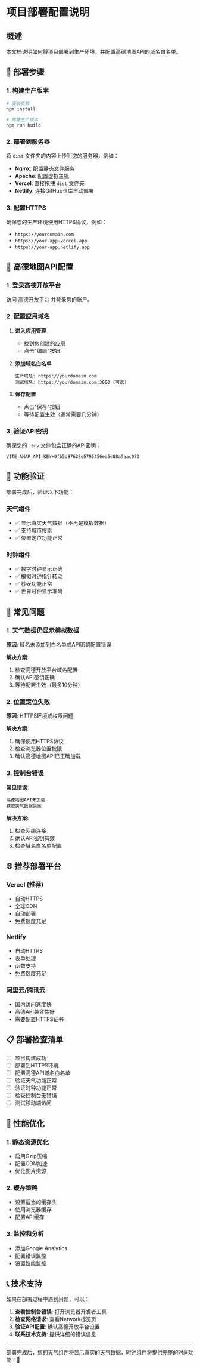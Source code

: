 # 项目部署配置说明

## 概述

本文档说明如何将项目部署到生产环境，并配置高德地图API的域名白名单。

## 🚀 部署步骤

### 1. 构建生产版本

```bash
# 安装依赖
npm install

# 构建生产版本
npm run build
```

### 2. 部署到服务器

将 `dist` 文件夹的内容上传到您的服务器，例如：
- **Nginx**: 配置静态文件服务
- **Apache**: 配置虚拟主机
- **Vercel**: 直接拖拽 `dist` 文件夹
- **Netlify**: 连接GitHub仓库自动部署

### 3. 配置HTTPS

确保您的生产环境使用HTTPS协议，例如：
- `https://yourdomain.com`
- `https://your-app.vercel.app`
- `https://your-app.netlify.app`

## 🔑 高德地图API配置

### 1. 登录高德开放平台

访问 [高德开放平台](https://lbs.amap.com/) 并登录您的账户。

### 2. 配置应用域名

1. **进入应用管理**
   - 找到您创建的应用
   - 点击"编辑"按钮

2. **添加域名白名单**
   ```
   生产域名: https://yourdomain.com
   测试域名: https://yourdomain.com:3000 (可选)
   ```

3. **保存配置**
   - 点击"保存"按钮
   - 等待配置生效（通常需要几分钟）

### 3. 验证API密钥

确保您的 `.env` 文件包含正确的API密钥：

```env
VITE_AMAP_API_KEY=0fb5d87638e5795456ea5e88afaac073
```

## 📱 功能验证

部署完成后，验证以下功能：

### 天气组件
- ✅ 显示真实天气数据（不再是模拟数据）
- ✅ 支持城市搜索
- ✅ 位置定位功能正常

### 时钟组件
- ✅ 数字时钟显示正确
- ✅ 模拟时钟指针转动
- ✅ 秒表功能正常
- ✅ 世界时钟显示准确

## 🔧 常见问题

### 1. 天气数据仍显示模拟数据

**原因**: 域名未添加到白名单或API密钥配置错误

**解决方案**:
1. 检查高德开放平台域名配置
2. 确认API密钥正确
3. 等待配置生效（最多10分钟）

### 2. 位置定位失败

**原因**: HTTPS环境或权限问题

**解决方案**:
1. 确保使用HTTPS协议
2. 检查浏览器位置权限
3. 确认高德地图API已正确加载

### 3. 控制台错误

**常见错误**:
```
高德地图API未加载
获取天气数据失败
```

**解决方案**:
1. 检查网络连接
2. 确认API密钥有效
3. 检查域名白名单配置

## 🌐 推荐部署平台

### Vercel (推荐)
- 自动HTTPS
- 全球CDN
- 自动部署
- 免费额度充足

### Netlify
- 自动HTTPS
- 表单处理
- 函数支持
- 免费额度充足

### 阿里云/腾讯云
- 国内访问速度快
- 高德API兼容性好
- 需要配置HTTPS证书

## 📋 部署检查清单

- [ ] 项目构建成功
- [ ] 部署到HTTPS环境
- [ ] 配置高德API域名白名单
- [ ] 验证天气功能正常
- [ ] 验证时钟功能正常
- [ ] 检查控制台无错误
- [ ] 测试移动端访问

## 🎯 性能优化

### 1. 静态资源优化
- 启用Gzip压缩
- 配置CDN加速
- 优化图片资源

### 2. 缓存策略
- 设置适当的缓存头
- 使用浏览器缓存
- 配置API缓存

### 3. 监控和分析
- 添加Google Analytics
- 配置错误监控
- 设置性能监控

## 📞 技术支持

如果在部署过程中遇到问题，可以：

1. **查看控制台错误**: 打开浏览器开发者工具
2. **检查网络请求**: 查看Network标签页
3. **验证API配置**: 确认高德开放平台设置
4. **联系技术支持**: 提供详细的错误信息

---

部署完成后，您的天气组件将显示真实的天气数据，时钟组件将提供完整的时间功能！🎉



